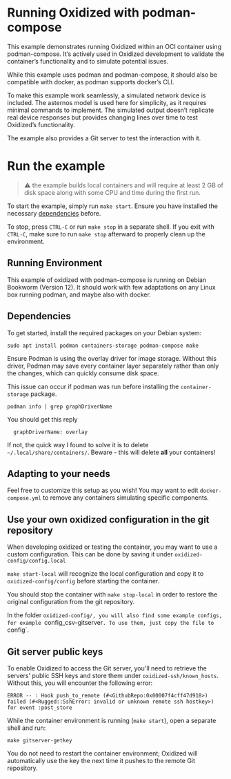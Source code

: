 # Running Oxidized with podman-compose
This example demonstrates running Oxidized within an OCI container using
podman-compose. It’s actively used in Oxidized development to validate the
container’s functionality and to simulate potential issues.

While this example uses podman and podman-compose, it should also be compatible
with docker, as podman supports docker’s CLI.

To make this example work seamlessly, a simulated network device is included.
The asternos model is used here for simplicity, as it requires minimal commands
to implement. The simulated output doesn’t replicate real device responses but
provides changing lines over time to test Oxidized’s functionality.


The example also provides a Git server to test the interaction with it.

# Run the example
> :warning: the example builds local containers and will require at least 2 GB
> of disk space along with some CPU and time during the first run.

To start the example, simply run `make start`. Ensure you have installed the
necessary [dependencies](#dependencies) before.

To stop, press `CTRL-C` or run `make stop` in a separate shell. If you exit
with `CTRL-C`, make sure to run `make stop` afterward to properly clean up the
environment.

## Running Environment
This example of oxidized with podman-compose is running on Debian
Bookworm (Version 12). It should work with few adaptations on any Linux
box running podman, and maybe also with docker.

## Dependencies
To get started, install the required packages on your Debian system:
```shell
sudo apt install podman containers-storage podman-compose make
```

Ensure Podman is using the overlay driver for image storage.
Without this driver, Podman may save every container layer separately rather
than only the changes, which can quickly consume disk space.

This issue can occur if podman was run before installing the
`container-storage`  package.

```shell
podman info | grep graphDriverName
```

You should get this reply
```shell
  graphDriverName: overlay
```

If not, the quick way I found to solve it is to delete `~/.local/share/containers/`.
Beware - this will delete **all** your containers!

## Adapting to your needs
Feel free to customize this setup as you wish! You may want to edit
`docker-compose.yml` to remove any containers simulating specific components.

## Use your own oxidized configuration in the git repository
When developing oxidized or testing the container, you may want to use a custom
configuration. This can be done by saving it under `oxidized-config/config.local`

`make start-local` will recognize the local configuration and copy it to
`oxidized-config/config` before starting the container.

You should stop the container with `make stop-local` in order to restore the
original configuration from the git repository.

In the folder `oxidized-config/, you will also find some example configs,
for example `config_csv-gitserver`. To use them, just copy the file to `config`.

## Git server public keys
To enable Oxidized to access the Git server, you'll need to retrieve the
servers' public SSH keys and store them under `oxidized-ssh/known_hosts`.
Without this, you will encounter the following error:

```
ERROR -- : Hook push_to_remote (#<GithubRepo:0x00007f4cff47d918>) failed (#<Rugged::SshError: invalid or unknown remote ssh hostkey>) for event :post_store
```

While the container environment is running (`make start`), open a separate shell
and run:
```
make gitserver-getkey
```

You do not need to restart the container environment; Oxidized will
automatically use the key the next time it pushes to the remote Git repository.




